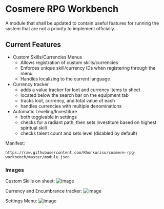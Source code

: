 # Cosmere RPG Workbench

A module that shall be updated to contain useful features for running the system that are not a priority to implement officially.

## Current Features

* Custom Skills/Currencies Menus
  * Allows registration of custom skills/currencies
  * Enforces unique skill/currency IDs when registering through the menu
  * Handles localizing to the current language
* Currency tracker
  * adds a value tracker for loot and currency items to sheet
  * located below the search bar on the equipment tab
  * tracks loot, currency, and total value of each
  * handles currencies with multiple denominations
* Automatic Leveling/Investiture
  * both toggleable in settings
  * checks for a radiant path, then sets investiture based on highest spiritual skill
  * checks talent count and sets level (disabled by default)

Manifest:

`https://raw.githubusercontent.com/Khunkurisu/cosmere-rpg-workbench/master/module.json`

### Images

Custom Skills on sheet:
![image](https://github.com/user-attachments/assets/9f13ab4d-6924-489e-a59f-bcff1505fc86)

Currency and Encumbrance tracker:
![image](https://github.com/user-attachments/assets/a7a1e234-2a39-4e5e-8ac3-8c6e7163cc53)

Settings Menu:
![image](https://github.com/user-attachments/assets/cea27917-ff41-4821-80c7-1911dab13202)
